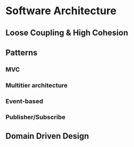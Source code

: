 # Software Architecture
## Loose Coupling & High Cohesion
## Patterns
### MVC
### Multitier architecture
### Event-based
### Publisher/Subscribe
## Domain Driven Design
